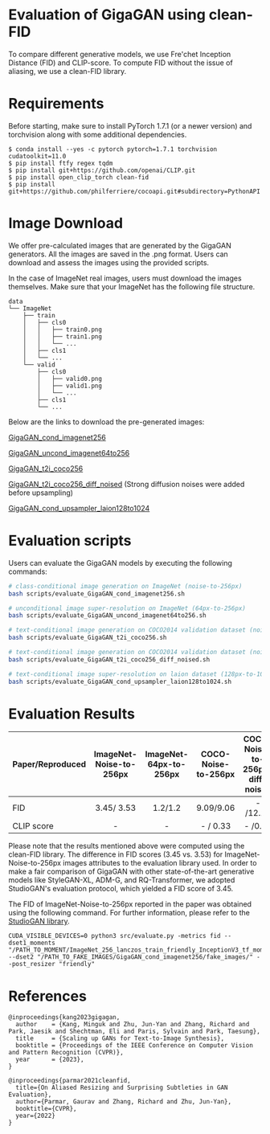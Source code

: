 # Evaluation of GigaGAN using clean-FID

To compare different generative models, we use Fre'chet Inception Distance (FID) and CLIP-score. To compute FID without the issue of aliasing, we use a clean-FID library.

# Requirements 

Before starting, make sure to install PyTorch 1.7.1 (or a newer version) and torchvision along with some additional dependencies. 

```
$ conda install --yes -c pytorch pytorch=1.7.1 torchvision cudatoolkit=11.0
$ pip install ftfy regex tqdm
$ pip install git+https://github.com/openai/CLIP.git
$ pip install open_clip_torch clean-fid
$ pip install git+https://github.com/philferriere/cocoapi.git#subdirectory=PythonAPI
```

# Image Download

We offer pre-calculated images that are generated by the GigaGAN generators. All the images are saved in the .png format. Users can download and assess the images using the provided scripts.

In the case of ImageNet real images, users must download the images themselves. Make sure that your ImageNet has the following file structure.

```
data
└── ImageNet
    ├── train
    │   ├── cls0
    │   │   ├── train0.png
    │   │   ├── train1.png
    │   │   └── ...
    │   ├── cls1
    │   └── ...
    └── valid
        ├── cls0
        │   ├── valid0.png
        │   ├── valid1.png
        │   └── ...
        ├── cls1
        └── ...
```

Below are the links to download the pre-generated images:

[GigaGAN_cond_imagenet256](https://drive.google.com/file/d/1vAuTUfkeRX045AMhUPcguxwov2dqAVtJ/view?usp=share_link)

[GigaGAN_uncond_imagenet64to256](https://drive.google.com/file/d/1aDeCFCLzWW52L28yE7qYdUXEPSKZnvKD/view?usp=share_link)

[GigaGAN_t2i_coco256](https://drive.google.com/file/d/1sg180IaL9MS4yAxv8P8e7yqfgSVuUtUF/view?usp=share_link)

[GigaGAN_t2i_coco256_diff_noised](https://drive.google.com/file/d/1KbuGev6X26naSrEGHH6Mb40EBXvuaoaF/view?usp=share_link) (Strong diffusion noises were added before upsampling)

[GigaGAN_cond_upsampler_laion128to1024](https://drive.google.com/file/d/1FFfoYxWVLw0TKwcmeYc_uD_pj4tR5Wrv/view?usp=share_link)

# Evaluation scripts

Users can evaluate the GigaGAN models by executing the following commands:

```bash
# class-conditional image generation on ImageNet (noise-to-256px)
bash scripts/evaluate_GigaGAN_cond_imagenet256.sh
```

```bash
# unconditional image super-resolution on ImageNet (64px-to-256px)
bash scripts/evaluate_GigaGAN_uncond_imagenet64to256.sh
```

```bash
# text-conditional image generation on COCO2014 validation dataset (noise-to-256px) without adding diffusion noises
bash scripts/evaluate_GigaGAN_t2i_coco256.sh
```

```bash
# text-conditional image generation on COCO2014 validation dataset (noise-to-256px) with adding diffusion noises 
bash scripts/evaluate_GigaGAN_t2i_coco256_diff_noised.sh
```

```bash
# text-conditional image super-resolution on laion dataset (128px-to-1024px)
bash scripts/evaluate_GigaGAN_cond_upsampler_laion128to1024.sh
```

# Evaluation Results

| Paper/Reproduced | ImageNet-Noise-to-256px | ImageNet-64px-to-256px | COCO-Noise-to-256px | COCO-Noise-to-256px-diff-noised | LAION-128px-to-1024px |
|------------------|:-----------------------:|:----------------------:|:-------------------:|:-------------------------------:|:---------------------:|
| FID              |        3.45/ 3.53        |         1.2/1.2        |      9.09/9.06       |       - /12.16       |       1.54/1.54       |
| CLIP score       |            -            |            -           |     - / 0.33      |       - /0.32     |           -           |


Please note that the results mentioned above were computed using the clean-FID library. The difference in FID scores (3.45 vs. 3.53) for ImageNet-Noise-to-256px images attributes to the evaluation library used. In order to make a fair comparison of GigaGAN with other state-of-the-art generative models like StyleGAN-XL, ADM-G, and RQ-Transformer, we adopted StudioGAN's evaluation protocol, which yielded a FID score of 3.45.

The FID of ImageNet-Noise-to-256px reported in the paper was obtained using the following command. For further information, please refer to the [StudioGAN library](https://github.com/POSTECH-CVLab/PyTorch-StudioGAN).

```
CUDA_VISIBLE_DEVICES=0 python3 src/evaluate.py -metrics fid --dset1_moments "/PATH_TO_MOMENT/ImageNet_256_lanczos_train_friendly_InceptionV3_tf_moments.npz" --dset2 "/PATH_TO_FAKE_IMAGES/GigaGAN_cond_imagenet256/fake_images/" --post_resizer "friendly"
```

# References

```
@inproceedings{kang2023gigagan,
  author    = {Kang, Minguk and Zhu, Jun-Yan and Zhang, Richard and Park, Jaesik and Shechtman, Eli and Paris, Sylvain and Park, Taesung},
  title     = {Scaling up GANs for Text-to-Image Synthesis},
  booktitle = {Proceedings of the IEEE Conference on Computer Vision and Pattern Recognition (CVPR)},
  year      = {2023},
}
```

```
@inproceedings{parmar2021cleanfid,
  title={On Aliased Resizing and Surprising Subtleties in GAN Evaluation},
  author={Parmar, Gaurav and Zhang, Richard and Zhu, Jun-Yan},
  booktitle={CVPR},
  year={2022}
}
```
